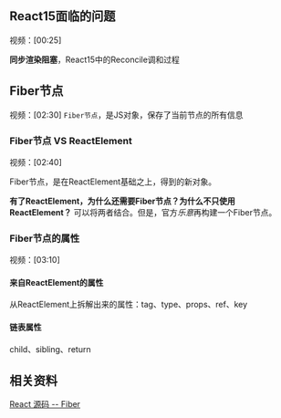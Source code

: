 ## React15面临的问题
视频：[00:25]

**同步渲染阻塞**，React15中的Reconcile调和过程

## Fiber节点
视频：[02:30]
`Fiber节点`，是JS对象，保存了当前节点的所有信息

### Fiber节点 VS ReactElement
视频：[02:40]

Fiber节点，是在ReactElement基础之上，得到的新对象。

**有了ReactElement，为什么还需要Fiber节点？为什么不只使用ReactElement？**
可以将两者结合。但是，官方*乐意*再构建一个Fiber节点。

### Fiber节点的属性
视频：[03:10]

#### 来自ReactElement的属性

从ReactElement上拆解出来的属性：tag、type、props、ref、key

#### 链表属性

child、sibling、return



## 相关资料
[React 源码 -- Fiber](https://www.bilibili.com/video/BV13mVaeMErm/?share_source=copy_web&vd_source=9c1e19a73fa7bd23bb37aa8d7467d862)
